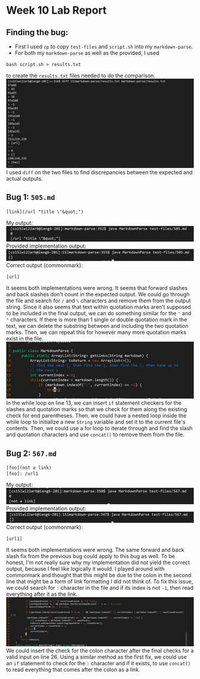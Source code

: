 # Week 10 Lab Report

## Finding the bug:
* First I used ```cp``` to copy ```test-files``` and ```script.sh``` into my ```markdown-parse```.
* For both my ```markdown-parse``` as well as the provided, I used 
```
bash script.sh > results.txt
```
to create the ```results.txt``` files needed to do the comparison.
![diff](diff.png)
I used ```diff``` on the two files to find discrepancies between the expected and actual outputs.
## Bug 1: ```505.md```
```
[link](/url "title \"&quot;")
```
My output:
![me](my505.png)
Provided implementation output:
![joe](joe505.png)
Correct output (commonmark): 
```
[url]
```
It seems both implementations were wrong. It seems that forward slashes and back slashes don't count in the expected output. We could go through the file and search for ```/``` and ```\``` characters and remove them from the output string. Since it also seems that text within quotation marks aren't supposed to be included in the final output, we can do something similar for the ```'``` and ```"``` characters. If there is more than 1 single or double quotation mark in the text, we can delete the substring between and including the two quotation marks. Then, we can repeat this for however many more quotation marks exist in the file.
![fix1](fix1.png)
In the while loop on line 13, we can insert ```if``` statement checkers for the slashes and quotation marks so that we check for them along the existing check for end parentheses. Then, we could have a nested loop inside the while loop to initialize a new ```String``` variable and set it to the current file's contents. Then, we could use a for loop to iterate through and find the slash and quotation characters and use ```concat()``` to remove them from the file.
## Bug 2: ```567.md```
```
[foo](not a link)
[foo]: /url1
```
My output:
![me](my567.png)
Provided implementation output:
![joe](joe567.png)
Correct output (commonmark): 
```
[url1]
```
It seems both implementations were wrong. The same forward and back slash fix from the previous bug could apply to this bug as well. To be honest, I'm not really sure why my implementation did not yield the correct output, because I feel like logically it would. I played around with commonmark and thought that this might be due to the colon in the second line that might be a form of link formatting I did not think of. To fix this issue, we could search for ```:``` character in the file and if its index is not ```-1```, then read everything after it as the link.
![fix2](fix2.png)
We could insert the check for the colon character after the final checks for a valid input on line 26. Using a similar method as the first fix, we could use an ```if``` statement to check for the ```:``` character and if it exists, to use ```concat()``` to read everything that comes after the colon as a link.